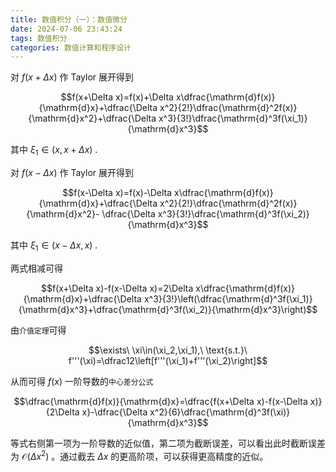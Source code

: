 ```yaml
---
title: 数值积分（一）：数值微分
date: 2024-07-06 23:43:24
tags: 数值积分
categories: 数值计算和程序设计
---
```

对 $f(x+\Delta x)$ 作 Taylor 展开得到

$$f(x+\Delta x)=f(x)+\Delta x\dfrac{\mathrm{d}f(x)}{\mathrm{d}x}+\dfrac{\Delta x^2}{2!}\dfrac{\mathrm{d}^2f(x)}{\mathrm{d}x^2}+\dfrac{\Delta x^3}{3!}\dfrac{\mathrm{d}^3f(\xi_1)}{\mathrm{d}x^3}$$

其中 $\xi_1\in(x,x+\Delta x)$ .

对 $f(x-\Delta x)$ 作 Taylor 展开得到

$$f(x-\Delta x)=f(x)-\Delta x\dfrac{\mathrm{d}f(x)}{\mathrm{d}x}+\dfrac{\Delta x^2}{2!}\dfrac{\mathrm{d}^2f(x)}{\mathrm{d}x^2}- \dfrac{\Delta x^3}{3!}\dfrac{\mathrm{d}^3f(\xi_2)}{\mathrm{d}x^3}$$

其中 $\xi_1\in(x-\Delta x,x)$ .

两式相减可得

$$f(x+\Delta x)-f(x-\Delta x)=2\Delta x\dfrac{\mathrm{d}f(x)}{\mathrm{d}x}+\dfrac{\Delta x^3}{3!}\left(\dfrac{\mathrm{d}^3f(\xi_1)}{\mathrm{d}x^3}+\dfrac{\mathrm{d}^3f(\xi_2)}{\mathrm{d}x^3}\right)$$

由`介值定理`可得

$$\exists\ \xi\in(\xi_2,\xi_1),\ \text{s.t.}\ f'''(\xi)=\dfrac12\left[f'''(\xi_1)+f'''(\xi_2)\right]$$

从而可得 $f(x)$ 一阶导数的`中心差分公式`

$$\dfrac{\mathrm{d}f(x)}{\mathrm{d}x}=\dfrac{f(x+\Delta x)-f(x-\Delta x)}{2\Delta x}-\dfrac{\Delta x^2}{6}\dfrac{\mathrm{d}^3f(\xi)}{\mathrm{d}x^3}$$

等式右侧第一项为一阶导数的近似值，第二项为截断误差，可以看出此时截断误差为 $\mathcal{O}(\Delta x^2)$ 。通过截去 $\Delta x$ 的更高阶项，可以获得更高精度的近似。
